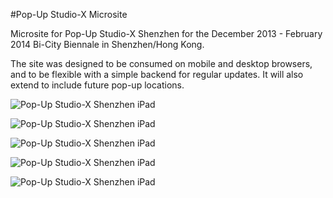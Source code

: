#Pop-Up Studio-X Microsite

Microsite for Pop-Up Studio-X Shenzhen for the December 2013 - February 2014 Bi-City Biennale in Shenzhen/Hong Kong.

The site was designed to be consumed on mobile and desktop browsers, and to be flexible with a simple backend for regular updates. It will also extend to include future pop-up locations.

![Pop-Up Studio-X Shenzhen iPad](https://raw.github.com/columbiagsapp/popup.studio-x.org/master/docs/iPad_home.png)

![Pop-Up Studio-X Shenzhen iPad](https://raw.github.com/columbiagsapp/popup.studio-x.org/master/docs/iPad_2.png)

![Pop-Up Studio-X Shenzhen iPad](https://raw.github.com/columbiagsapp/popup.studio-x.org/master/docs/iPad_3.png)

![Pop-Up Studio-X Shenzhen iPad](https://raw.github.com/columbiagsapp/popup.studio-x.org/master/docs/iPad_4.png)

![Pop-Up Studio-X Shenzhen iPad](https://raw.github.com/columbiagsapp/popup.studio-x.org/master/docs/iPad_5.png)
